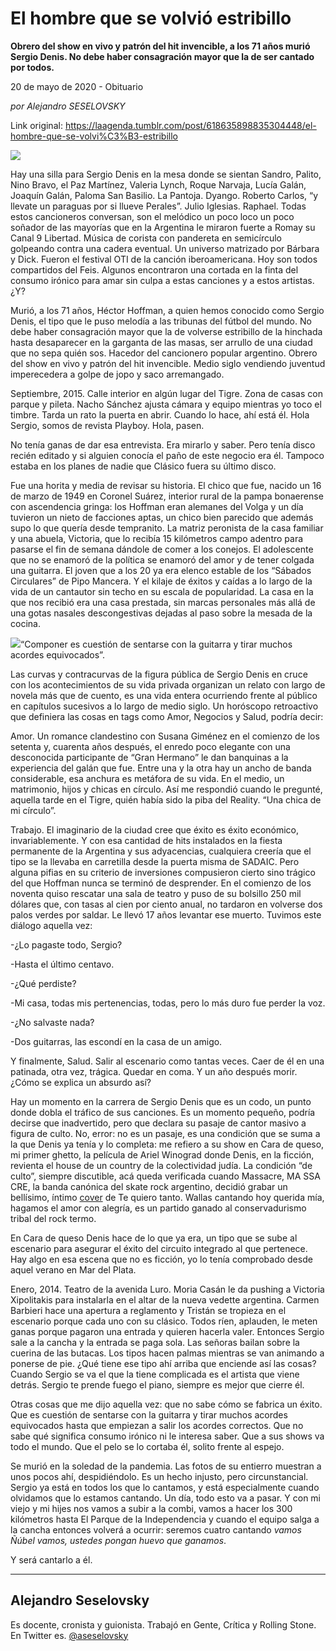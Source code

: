 # El hombre que se volvió estribillo

**Obrero del show en vivo y patrón del hit invencible, a los 71 años murió Sergio Denis. No debe haber consagración mayor que la de ser cantado por todos.**

20 de mayo de 2020 - Obituario

_por Alejandro SESELOVSKY_

Link original: https://laagenda.tumblr.com/post/618635898835304448/el-hombre-que-se-volvi%C3%B3-estribillo

![](https://64.media.tumblr.com/d0a6d379a46d7c3b112ee185800fd064/317787558d3cfa7c-f7/s500x750/064a67cb43445b6b6c49ab891d9f8edf6615fc64.jpg)

Hay una silla para Sergio Denis en la mesa donde se sientan Sandro, Palito, Nino Bravo, el Paz Martínez, Valeria Lynch, Roque Narvaja, Lucía Galán, Joaquín Galán, Paloma San Basilio. La Pantoja. Dyango. Roberto Carlos, “y llevate un paraguas por si llueve Perales”. Julio Iglesias. Raphael. Todas estos cancioneros conversan, son el melódico un poco loco un poco soñador de las mayorías que en la Argentina le miraron fuerte a Romay su Canal 9 Libertad. Música de corista con pandereta en semicírculo golpeando contra una cadera eventual. Un universo matrizado por Bárbara y Dick. Fueron el festival OTI de la canción iberoamericana. Hoy son todos compartidos del Feis. Algunos encontraron una cortada en la finta del consumo irónico para amar sin culpa a estas canciones y a estos artistas. ¿Y?

Murió, a los 71 años, Héctor Hoffman, a quien hemos conocido como Sergio Denis, el tipo que le puso melodía a las tribunas del fútbol del mundo. No debe haber consagración mayor que la de volverse estribillo de la hinchada hasta desaparecer en la garganta de las masas, ser arrullo de una ciudad que no sepa quién sos. Hacedor del cancionero popular argentino. Obrero del show en vivo y patrón del hit invencible. Medio siglo vendiendo juventud imperecedera a golpe de jopo y saco arremangado. 

Septiembre, 2015. Calle interior en algún lugar del Tigre. Zona de casas con parque y pileta. Nacho Sánchez ajusta cámara y equipo mientras yo toco el timbre. Tarda un rato la puerta en abrir. Cuando lo hace, ahí está él. Hola Sergio, somos de revista Playboy. Hola, pasen. 

No tenía ganas de dar esa entrevista. Era mirarlo y saber. Pero tenía disco recién editado y si alguien conocía el paño de este negocio era él. Tampoco estaba en los planes de nadie que Clásico fuera su último disco.

Fue una horita y media de revisar su historia. El chico que fue, nacido un 16 de marzo de 1949 en Coronel Suárez, interior rural de la pampa bonaerense con ascendencia gringa: los Hoffman eran alemanes del Volga y un día tuvieron un nieto de facciones aptas, un chico bien parecido que además supo lo que quería desde tempranito. La matriz peronista de la casa familiar y una abuela, Victoria, que lo recibía 15 kilómetros campo adentro para pasarse el fin de semana dándole de comer a los conejos. El adolescente que no se enamoró de la política se enamoró del amor y de tener colgada una guitarra. El joven que a los 20 ya era elenco estable de los “Sábados Circulares” de Pipo Mancera. Y el kilaje de éxitos y caídas a lo largo de la vida de un cantautor sin techo en su escala de popularidad. La casa en la que nos recibió era una casa prestada, sin marcas personales más allá de una gotas nasales descongestivas dejadas al paso sobre la mesada de la cocina.  

![](https://64.media.tumblr.com/fa673cb0d86940885877266606a55a15/317787558d3cfa7c-56/s500x750/aedcadee0b9eb40ed5358d0de6453ab623698337.jpg)“Componer es cuestión de sentarse con la guitarra y tirar muchos acordes equivocados”.



Las curvas y contracurvas de la figura pública de Sergio Denis en cruce con los acontecimientos de su vida privada organizan un relato con largo de novela más que de cuento, es una vida entera ocurriendo frente al público en capítulos sucesivos a lo largo de medio siglo. Un horóscopo retroactivo que definiera las cosas en tags como Amor, Negocios y Salud, podría decir: 

Amor. Un romance clandestino con Susana Giménez en el comienzo de los setenta y, cuarenta años después, el enredo poco elegante con una desconocida participante de “Gran Hermano” le dan banquinas a la experiencia del galán que fue. Entre una y la otra hay un ancho de banda considerable, esa anchura es metáfora de su vida. En el medio, un matrimonio, hijos y chicas en círculo. Así me respondió cuando le pregunté, aquella tarde en el Tigre, quién había sido la piba del Reality. “Una chica de mi círculo”.

Trabajo. El imaginario de la ciudad cree que éxito es éxito económico, invariablemente. Y con esa cantidad de hits instalados en la fiesta permanente de la Argentina y sus adyacencias, cualquiera creería que el tipo se la llevaba en carretilla desde la puerta misma de SADAIC. Pero alguna pifias en su criterio de inversiones compusieron cierto sino trágico del que Hoffman nunca se terminó de desprender. En el comienzo de los noventa quiso rescatar una sala de teatro y puso de su bolsillo 250 mil dólares que, con tasas al cien por ciento anual, no tardaron en volverse dos palos verdes por saldar. Le llevó 17 años levantar ese muerto. Tuvimos este diálogo aquella vez:

 -¿Lo pagaste todo, Sergio?

 -Hasta el último centavo.

 -¿Qué perdiste?

 -Mi casa, todas mis pertenencias, todas, pero lo más duro fue perder la voz.

 -¿No salvaste nada?

 -Dos guitarras, las escondí en la casa de un amigo.

Y finalmente, Salud. Salir al escenario como tantas veces. Caer de él en una patinada, otra vez, trágica. Quedar en coma. Y un año después morir. ¿Cómo se explica un absurdo así?

Hay un momento en la carrera de Sergio Denis que es un codo, un punto donde dobla el tráfico de sus canciones. Es un momento pequeño, podría decirse que inadvertido, pero que declara su pasaje de cantor masivo a figura de culto. No, error: no es un pasaje, es una condición que se suma a la que Denis ya tenía y lo completa: me refiero a su show en Cara de queso, mi primer ghetto, la película de Ariel Winograd donde Denis, en la ficción, revienta el house de un country de la colectividad judía. La condición “de culto”, siempre discutible, acá queda verificada cuando Massacre, MA SSA CRE, la banda canónica del skate rock argentino, decidió grabar un bellísimo, íntimo [cover](https://www.youtube.com/watch?v=GCwK_xBijZA) de Te quiero tanto. Wallas cantando hoy querida mía, hagamos el amor con alegría, es un partido ganado al conservadurismo tribal del rock termo. 

En Cara de queso Denis hace de lo que ya era, un tipo que se sube al escenario para asegurar el éxito del circuito integrado al que pertenece. Hay algo en esa escena que no es ficción, yo lo tenía comprobado desde aquel verano en Mar del Plata.

Enero, 2014. Teatro de la avenida Luro. Moria Casán le da pushing a Victoria Xipolitakis para instalarla en el altar de la nueva vedette argentina. Carmen Barbieri hace una apertura a reglamento y Tristán se tropieza en el escenario porque cada uno con su clásico. Todos ríen, aplauden, le meten ganas porque pagaron una entrada y quieren hacerla valer. Entonces Sergio sale a la cancha y la entrada se paga sola. Las señoras bailan sobre la cuerina de las butacas. Los tipos hacen palmas mientras se van animando a ponerse de pie. ¿Qué tiene ese tipo ahí arriba que enciende así las cosas? Cuando Sergio se va el que la tiene complicada es el artista que viene detrás. Sergio te prende fuego el piano, siempre es mejor que cierre él.

Otras cosas que me dijo aquella vez: que no sabe cómo se fabrica un éxito. Que es cuestión de sentarse con la guitarra y tirar muchos acordes equivocados hasta que empiezan a salir los acordes correctos. Que no sabe qué significa consumo irónico ni le interesa saber. Que a sus shows va todo el mundo. Que el pelo se lo cortaba él, solito frente al espejo.

Se murió en la soledad de la pandemia. Las fotos de su entierro muestran a unos pocos ahí, despidiéndolo. Es un hecho injusto, pero circunstancial. Sergio ya está en todos los que lo cantamos, y está especialmente cuando olvidamos que lo estamos cantando. Un día, todo esto va a pasar. Y con mi viejo y mi hijes nos vamos a subir a la combi, vamos a hacer los 300 kilómetros hasta El Parque de la Independencia y cuando el equipo salga a la cancha entonces volverá a ocurrir: seremos cuatro cantando *vamos Ñúbel vamos, ustedes pongan huevo que ganamos*.

Y será cantarlo a él.



---

Alejandro Seselovsky
--------------------

Es docente, cronista y guionista. Trabajó en Gente, Crítica y Rolling Stone. En Twitter es.  [@aseselovsky](https://twitter.com/Aseselovsky) 

